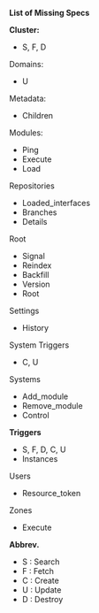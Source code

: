 **List of Missing Specs**

**Cluster:**

- S, F, D

Domains:

- U

Metadata:

- Children

Modules:

- Ping
- Execute
- Load

Repositories

- Loaded_interfaces
- Branches
- Details

Root

- Signal
- Reindex
- Backfill
- Version
- Root

Settings

- History

System Triggers

- C, U

Systems

- Add_module
- Remove_module
- Control

**Triggers**

- S, F, D, C, U
- Instances

Users

- Resource_token

Zones

- Execute

**Abbrev.**

- S : Search
- F : Fetch
- C : Create
- U : Update
- D : Destroy
